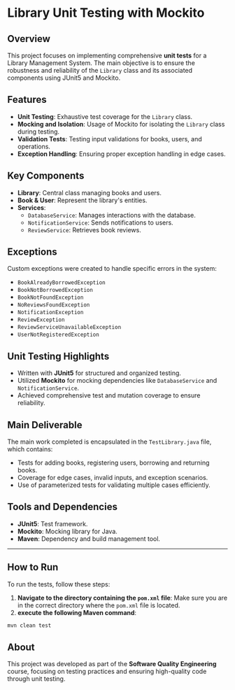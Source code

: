 # Library Unit Testing with Mockito

## Overview
This project focuses on implementing comprehensive **unit tests** for a Library Management System. The main objective is to ensure the robustness and reliability of the `Library` class and its associated components using JUnit5 and Mockito.

## Features
- **Unit Testing**: Exhaustive test coverage for the `Library` class.
- **Mocking and Isolation**: Usage of Mockito for isolating the `Library` class during testing.
- **Validation Tests**: Testing input validations for books, users, and operations.
- **Exception Handling**: Ensuring proper exception handling in edge cases.

## Key Components
- **Library**: Central class managing books and users.
- **Book & User**: Represent the library's entities.
- **Services**:
  - `DatabaseService`: Manages interactions with the database.
  - `NotificationService`: Sends notifications to users.
  - `ReviewService`: Retrieves book reviews.

## Exceptions
Custom exceptions were created to handle specific errors in the system:
- `BookAlreadyBorrowedException`
- `BookNotBorrowedException`
- `BookNotFoundException`
- `NoReviewsFoundException`
- `NotificationException`
- `ReviewException`
- `ReviewServiceUnavailableException`
- `UserNotRegisteredException`

## Unit Testing Highlights
- Written with **JUnit5** for structured and organized testing.
- Utilized **Mockito** for mocking dependencies like `DatabaseService` and `NotificationService`.
- Achieved comprehensive test and mutation coverage to ensure reliability.

## Main Deliverable
The main work completed is encapsulated in the `TestLibrary.java` file, which contains:
- Tests for adding books, registering users, borrowing and returning books.
- Coverage for edge cases, invalid inputs, and exception scenarios.
- Use of parameterized tests for validating multiple cases efficiently.

## Tools and Dependencies
- **JUnit5**: Test framework.
- **Mockito**: Mocking library for Java.
- **Maven**: Dependency and build management tool.

---

## How to Run
To run the tests, follow these steps:

1. **Navigate to the directory containing the `pom.xml` file**:
   Make sure you are in the correct directory where the `pom.xml` file is located.
2. **execute the following Maven command**:
  ```bash
mvn clean test
  ```
## About
This project was developed as part of the **Software Quality Engineering** course, focusing on testing practices and ensuring high-quality code through unit testing.
